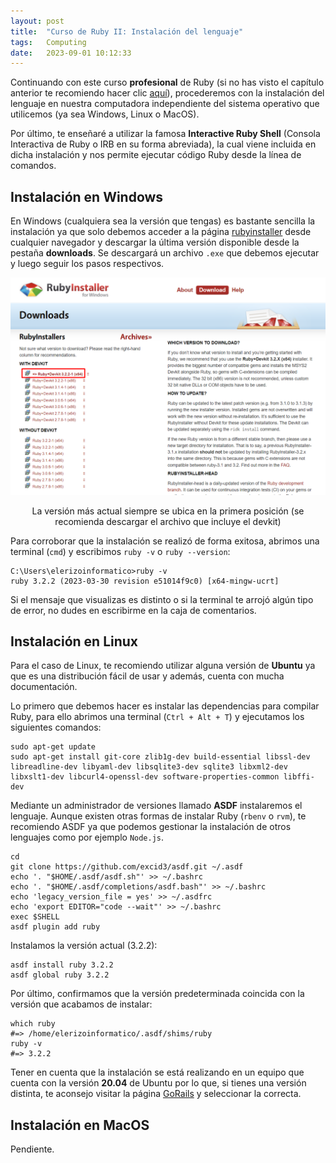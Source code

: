 ```yaml
---
layout: post
title:  "Curso de Ruby II: Instalación del lenguaje"
tags:   Computing
date:   2023-09-01 10:12:33
---
```


Continuando con este curso **profesional** de Ruby (si no has visto el capítulo anterior te recomiendo hacer clic [aquí](https://elerizoinformatico.github.io/2023/08/23/curso-ruby-i/)), procederemos con la instalación del lenguaje en nuestra computadora independiente del sistema operativo que utilicemos (ya sea Windows, Linux o MacOS).

Por último, te enseñaré a utilizar la famosa **Interactive Ruby Shell** (Consola Interactiva de Ruby o IRB en su forma abreviada), la cual viene incluida en dicha instalación y nos permite ejecutar código Ruby desde la línea de comandos.

## Instalación en Windows

En Windows (cualquiera sea la versión que tengas) es bastante sencilla la instalación ya que solo debemos acceder a la página [rubyinstaller](https://rubyinstaller.org/) desde cualquier navegador y descargar la última versión disponible desde la pestaña **downloads**. Se descargará un archivo `.exe` que debemos ejecutar y luego seguir los pasos respectivos.

![Instalación de Ruby en Windows](/assets/img/InstalacionRubyWin.png)
<center>La versión más actual siempre se ubica en la primera posición (se recomienda descargar el archivo que incluye el devkit)</center>

Para corroborar que la instalación se realizó de forma exitosa, abrimos una terminal (`cmd`) y escribimos `ruby -v` o `ruby --version`:

```
C:\Users\elerizoinformatico>ruby -v
ruby 3.2.2 (2023-03-30 revision e51014f9c0) [x64-mingw-ucrt]
```

Si el mensaje que visualizas es distinto o si la terminal te arrojó algún tipo de error, no dudes en escribirme en la caja de comentarios.

## Instalación en Linux

Para el caso de Linux, te recomiendo utilizar alguna versión de **Ubuntu** ya que es una distribución fácil de usar y además, cuenta con mucha documentación.

Lo primero que debemos hacer es instalar las dependencias para compilar Ruby, para ello abrimos una terminal (`Ctrl + Alt + T`) y ejecutamos los siguientes comandos:

```
sudo apt-get update
sudo apt-get install git-core zlib1g-dev build-essential libssl-dev libreadline-dev libyaml-dev libsqlite3-dev sqlite3 libxml2-dev libxslt1-dev libcurl4-openssl-dev software-properties-common libffi-dev
```

Mediante un administrador de versiones llamado **ASDF** instalaremos el lenguaje. Aunque existen otras formas de instalar Ruby (`rbenv` o `rvm`), te recomiendo ASDF ya que podemos gestionar la instalación de otros lenguajes como por ejemplo `Node.js`.

```
cd
git clone https://github.com/excid3/asdf.git ~/.asdf
echo '. "$HOME/.asdf/asdf.sh"' >> ~/.bashrc
echo '. "$HOME/.asdf/completions/asdf.bash"' >> ~/.bashrc
echo 'legacy_version_file = yes' >> ~/.asdfrc
echo 'export EDITOR="code --wait"' >> ~/.bashrc
exec $SHELL
asdf plugin add ruby
```

Instalamos la versión actual (3.2.2):

```
asdf install ruby 3.2.2
asdf global ruby 3.2.2
```

Por último, confirmamos que la versión predeterminada coincida con la versión que acabamos de instalar:

```
which ruby
#=> /home/elerizoinformatico/.asdf/shims/ruby
ruby -v
#=> 3.2.2
```

Tener en cuenta que la instalación se está realizando en un equipo que cuenta con la versión **20.04** de Ubuntu por lo que, si tienes una versión distinta, te aconsejo visitar la página [GoRails](https://gorails.com/setup/ubuntu/22.04) y seleccionar la correcta.

## Instalación en MacOS

Pendiente.

<script src="https://utteranc.es/client.js"
        repo="elerizoinformatico/elerizoinformatico.github.io"
        issue-term="pathname"
        theme="icy-dark"
        crossorigin="anonymous"
        async>
</script>

